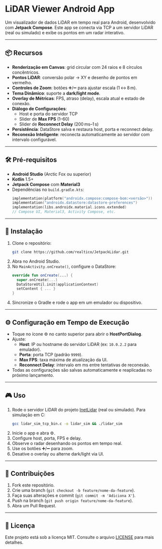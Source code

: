 # LiDAR Viewer Android App

Um visualizador de dados LiDAR em tempo real para Android, desenvolvido com **Jetpack Compose**. Este app se conecta via TCP a um servidor LiDAR (real ou simulado) e exibe os pontos em um radar interativo.

---

## 📦 Recursos

- **Renderização em Canvas**: grid circular com 24 raios e 8 círculos concêntricos.
- **Pontos LiDAR**: conversão polar → XY e desenho de pontos em vermelho.
- **Controles de Zoom**: botões ➕/➖ para ajustar escala (1 ↔ 8 m).
- **Tema Dinâmico**: suporte a **dark/light mode**.
- **Overlay de Métricas**: FPS, atraso (delay), escala atual e estado de conexão.
- **Diálogo de Configurações**:
  - Host e porta do servidor TCP
  - Slider de **Max FPS** (1–60)
  - Slider de **Reconnect Delay** (200 ms–1 s)
- **Persistência**: DataStore salva e restaura host, porta e reconnect delay.
- **Reconexão Inteligente**: reconecta automaticamente ao servidor com intervalo configurável.

---

## 🛠️ Pré-requisitos

- **Android Studio** (Arctic Fox ou superior)
- **Kotlin** 1.5+
- **Jetpack Compose** com **Material3**
- Dependências no `build.gradle.kts`:
  ```kotlin
  implementation(platform("androidx.compose:compose-bom:<versão>"))
  implementation("androidx.datastore:datastore-preferences")
  implementation(libs.androidx.material.icons.extended)
  // Compose UI, Material3, Activity Compose, etc.
  ```

---

## 🚀 Instalação

1. Clone o repositório:
   ```bash
   git clone https://github.com/realtico/JetpackLidar.git
   ```
2. Abra no Android Studio.
3. No `MainActivity.onCreate()`, configure o DataStore:
   ```kotlin
   override fun onCreate(...) {
     super.onCreate(...)  
     DataStoreUtil.init(applicationContext)
     setContent { ... }
   }
   ```
4. Sincronize o Gradle e rode o app em um emulador ou dispositivo.

---

## ⚙️ Configuração em Tempo de Execução

- Toque no ícone ⚙️ no canto superior para abrir o **HostPortDialog**.
- Ajuste:
  - **Host**: IP ou hostname do servidor LiDAR (ex: `10.0.2.2` para emulador).
  - **Porta**: porta TCP (padrão `9999`).
  - **Max FPS**: taxa máxima de atualização da UI.
  - **Reconnect Delay**: intervalo em ms entre tentativas de reconexão.
- Todas as configurações são salvas automaticamente e reaplicadas no próximo lançamento.

---

## 🎮 Uso

1. Rode o servidor LiDAR do projeto [InetLidar](https://github.com/realtico/InetLidar) (real ou simulado). Para simulação em C:
   ```bash
   gcc lidar_sim_tcp_bin.c -o lidar_sim && ./lidar_sim
   ```
2. Inicie o app e abra ⚙️.
3. Configure host, porta, FPS e delay.
4. Observe o radar desenhando os pontos em tempo real.
5. Use os botões ➕/➖ para zoom.
6. Desative o overlay ou alterne dark/light via UI.

---

## 🤝 Contribuições

1. Fork este repositório.
2. Crie uma branch (`git checkout -b feature/nome-da-feature`).
3. Faça suas alterações e commit (`git commit -m 'Adiciona X'`).
4. Push na branch (`git push origin feature/nome-da-feature`).
5. Abra um Pull Request.

---

## 📄 Licença

Este projeto está sob a licença MIT. Consulte o arquivo [LICENSE](LICENSE) para mais detalhes.

